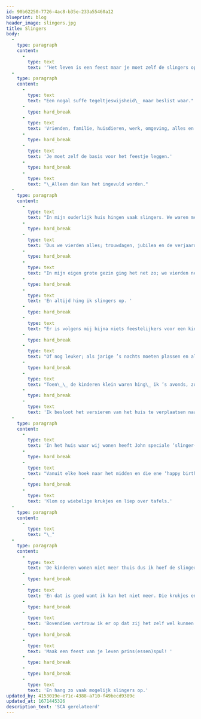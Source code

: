 ```yaml
---
id: 90b62250-7726-4ac8-b35e-233a55460a12
blueprint: blog
header_image: slingers.jpg
title: Slingers
body:
  -
    type: paragraph
    content:
      -
        type: text
        text: '‘Het leven is een feest maar je moet zelf de slingers ophangen.’'
  -
    type: paragraph
    content:
      -
        type: text
        text: "Een nogal suffe tegeltjeswijsheid\_ maar beslist waar."
      -
        type: hard_break
      -
        type: text
        text: 'Vrienden, familie, huisdieren, werk, omgeving, alles en iedereen kan je leven een feestje maken maar als je zelf niet bereid bent om de slingers op te hangen komt het feestje niet van de grond.'
      -
        type: hard_break
      -
        type: text
        text: 'Je moet zelf de basis voor het feestje leggen.'
      -
        type: hard_break
      -
        type: text
        text: "\_Alleen dan kan het ingevuld worden."
  -
    type: paragraph
    content:
      -
        type: text
        text: "In mijn ouderlijk huis hingen vaak slingers. We waren met z’n negenen en\_ mijn moeder leerde ons; ‘viert uw gedenkdagen’. "
      -
        type: hard_break
      -
        type: text
        text: 'Dus we vierden alles; trouwdagen, jubilea en de verjaardag van de tamme ekster.'
      -
        type: hard_break
      -
        type: text
        text: "In mijn eigen grote gezin ging het net zo; we vierden net zo enthousiast het veterstrikdiploma van een zoon als het VWO-diploma van een dochter, alle verjaardagen (inclusief die van de honden) en\_\_ het vakantiebaantje bij de bessenplukkerij."
      -
        type: hard_break
      -
        type: text
        text: 'En altijd hing ik slingers op. '
      -
        type: hard_break
      -
        type: text
        text: "Er is volgens mij bijna niets feestelijkers voor een kind dan ’s ochtends uit bed komen en meteen het hele\_\_ huis in feeststemming\_ vinden. "
      -
        type: hard_break
      -
        type: text
        text: "Of nog leuker; als jarige ’s nachts moeten plassen en alvast het beloofde feest van de komende dag in het schemerdonker zien schitteren.\_\_\_\_\_\_\_\_\_\_\_\_\_\_ "
      -
        type: hard_break
      -
        type: text
        text: "Toen\_\_ de kinderen klein waren hing\_ ik ’s avonds, zodra ze in bed lagen, de slingers op maar dat bleek niet vol te houden omdat ik steeds vroeger en zij steeds later naar bed gingen."
      -
        type: hard_break
      -
        type: text
        text: 'Ik besloot het versieren van het huis te verplaatsen naar de vroege ochtend omdat ik toch altijd vroeger wakker was dan de jarige.'
  -
    type: paragraph
    content:
      -
        type: text
        text: 'In het huis waar wij wonen heeft John speciale ‘slinger- haakjes’ in het plafond gemaakt en ik heb al jaren een vast patroon voor die slingers. '
      -
        type: hard_break
      -
        type: text
        text: "Vanuit elke hoek naar het midden en die ene ‘happy birthday’ voor het raam.\_ Ik was er altijd in een kwartier mee klaar."
      -
        type: hard_break
      -
        type: text
        text: 'Klom op wiebelige krukjes en liep over tafels.'
  -
    type: paragraph
    content:
      -
        type: text
        text: "\_"
  -
    type: paragraph
    content:
      -
        type: text
        text: 'De kinderen wonen niet meer thuis dus ik hoef de slingers niet zo vaak meer op te hangen.'
      -
        type: hard_break
      -
        type: text
        text: 'En dat is goed want ik kan het niet meer. Die krukjes en trapjes zijn te gevaarlijk'
      -
        type: hard_break
      -
        type: text
        text: 'Bovendien vertrouw ik er op dat zij het zelf wel kunnen.'
      -
        type: hard_break
      -
        type: text
        text: 'Maak een feest van je leven prins(essen)spul! '
      -
        type: hard_break
      -
        type: hard_break
      -
        type: text
        text: 'En hang zo vaak mogelijk slingers op.'
updated_by: 4153019e-e71c-4388-a710-f49becd9389c
updated_at: 1671445326
description_text: 'SCA gerelateerd'
---
```

